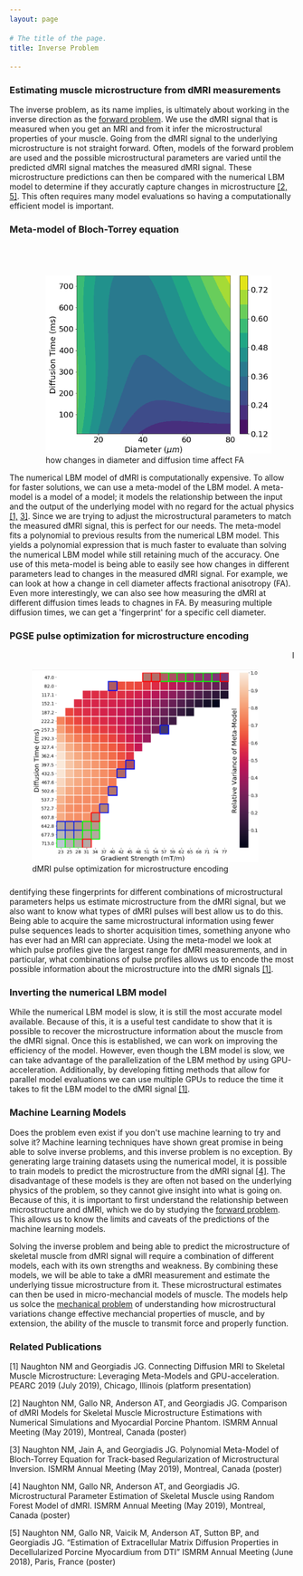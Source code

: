 ```yaml
---
layout: page

# The title of the page.
title: Inverse Problem

---
```

### Estimating muscle microstructure from dMRI measurements

The inverse problem, as its name implies, is ultimately about working in the inverse direction as the [forward problem](/pages/forward-problem/). We use the dMRI signal that is measured when you get an MRI and from it infer the microstructural properties of your muscle. Going from the dMRI signal to the underlying microstructure is not straight forward. Often, models of the forward problem are used and the possible microstructural parameters are varied until the predicted dMRI signal matches the measured dMRI signal. These microstructure predictions can then be compared with the numerical LBM model to determine if they accuratly capture changes in microstructure [\[2,](#ref2) [5\]](#ref5). This often requires many model evaluations so having a computationally efficient model is important. 

### Meta-model of Bloch-Torrey equation

<figure style="float: right; padding-top:40px;  padding-left:20px; ">
<img src="/assets/img/diameter-fingerprint.png"  width="400">     
<figcaption>how changes in diameter and diffusion time affect FA</figcaption>
</figure>

The numerical LBM model of dMRI is computationally expensive. To allow for faster solutions, we can use a meta-model of the LBM model. A meta-model is a model of a model; it models the relationship between the input and the output of the underlying model with no regard for the actual physics [\[1,](#ref1) [3\]](#ref3). Since we are trying to adjust the microstructural parameters to match the measured dMRI signal, this is perfect for our needs. The meta-model fits a polynomial to previous results from the numerical LBM model. This yields a polynomial expression that is much faster to evaluate than solving the numerical LBM model while still retaining much of the accuracy. One use of this meta-model is being able to easily see how changes in different parameters lead to changes in the measured dMRI signal. For example, we can look at how a change in cell diameter affects fractional anisotropy (FA). Even more interestingly, we can also see how measuring the dMRI at different diffusion times leads to chagnes in FA. By measuring multiple diffusion times, we can get a 'fingerprint' for a specific cell diameter. 

### PGSE pulse optimization for microstructure encoding

<figure style="float: left; padding-top:20px;  padding-right:20px; padding-bottom:10px; ">
<img src="/assets/img/final_parameter_selection.PNG"  width="400">     
<figcaption>dMRI pulse optimization for microstructure encoding</figcaption>
</figure>

Identifying these fingerprints for different combinations of microstructural parameters helps us estimate microstructure from the dMRI signal, but we also want to know what types of dMRI pulses will best allow us to do this. Being able to acquire the same microstructural information using fewer pulse sequences leads to shorter acquisition times, something anyone who has ever had an MRI can appreciate. Using the meta-model we look at which pulse profiles give the largest range for dMRI measurements, and in particular, what combinations of pulse profiles allows us to encode the most possible information about the microstructure into the dMRI signals [\[1\]](#ref1). 

### Inverting the numerical LBM model

While the numerical LBM model is slow, it is still the most accurate model available. Because of this, it is a useful test candidate to show that it is possible to recover the microstructure information about the muscle from the dMRI signal. Once this is established, we can work on improving the efficiency of the model. However, even though the LBM model is slow, we can take advantage of the parallelization of the LBM method by using GPU-acceleration. Additionally, by developing fitting methods that allow for parallel model evaluations we can use multiple GPUs to reduce the time it takes to fit the LBM model to the dMRI signal [\[1\]](#ref1).  

### Machine Learning Models

Does the problem even exist if you don't use machine learning to try and solve it? Machine learning techniques have shown great promise in being able to solve inverse problems, and this inverse problem is no exception. By generating large training datasets using the numerical model, it is possible to train models to predict the microstructure from the dMRI signal [\[4\]](#ref4). The disadvantage of these models is they are often not based on the underlying physics of the problem, so they cannot give insight into what is going on. Because of this, it is important to first understand the relationship between microstructure and dMRI, which we do by studying the [forward problem](/pages/forward-problem/). This allows us to know the limits and caveats of the predictions of the machine learning models. 

Solving the inverse problem and being able to predict the microstructure of skeletal muscle from dMRI signal will require a combination of different models, each with its own strengths and weakness. By combining these models, we will be able to take a dMRI measurement and estimate the underlying tissue microstructure from it. These microstructural estimates can then be used in micro-mechancial models of muscle. The models help us solce the [mechanical problem](/pages/mechanical-problem/) of understanding how microstructural variations change effective mechancial properties of muscle, and by extension, the ability of the muscle to transmit force and properly function. 

### Related Publications

\[1\]<a id="ref1"></a> Naughton NM and Georgiadis JG. Connecting Diffusion MRI to Skeletal Muscle Microstructure: Leveraging Meta-Models and GPU-acceleration. PEARC 2019 (July 2019), Chicago, Illinois (platform presentation)

\[2\]<a id="ref2"></a> Naughton NM, Gallo NR, Anderson AT, and Georgiadis JG. Comparison of dMRI Models for Skeletal Muscle Microstructure Estimations with Numerical Simulations and Myocardial Porcine Phantom. ISMRM Annual Meeting (May 2019), Montreal, Canada (poster)

\[3\]<a id="ref3"></a> Naughton NM, Jain A, and Georgiadis JG. Polynomial Meta-Model of Bloch-Torrey Equation for Track-based Regularization of Microstructural Inversion. ISMRM Annual Meeting (May 2019), Montreal, Canada (poster)

\[4\]<a id="ref4"></a> Naughton NM, Gallo NR, Anderson AT, and Georgiadis JG. Microstructural Parameter Estimation of Skeletal Muscle using Random Forest Model of dMRI. ISMRM Annual Meeting (May 2019), Montreal, Canada (poster)

\[5\]<a id="ref5"></a> Naughton NM, Gallo NR, Vaicik M, Anderson AT, Sutton BP, and Georgiadis JG. “Estimation of Extracellular Matrix Diffusion Properties in Decellularized Porcine Myocardium from DTI” ISMRM Annual Meeting (June 2018), Paris, France (poster)
